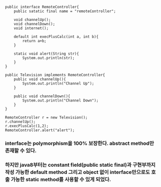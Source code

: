 ```
public interface RemoteController{
    public satatic final name = "remoteController";
    
    void channelUp();
    void channelDown();
    void internet();
    
    default int execPlusCalc(int a, int b){
        return a+b;
    }
    
    static void alert(String str){
        System.out.println(str);
    }
}

public Television implements RemoteController{
    public void channelUp(){
        System.out.println("Channel Up");
    }
    
    public void channelDown(){
        System.out.println("Channel Down");
    }
}

RemoteController r = new Television();
r.channelUp();
r.execPlusCalc(1,2);
RemoteController.alert("alert");
```

### interface는 polymorphism을 100% 보장한다. abstract method만 존재할 수 있다. 
### 
### 하지만 java8부터는 constant field(public static final)과 구현부까지 작성 가능한 default method 그리고 object 없이 interface만으로도 호출 가능한 static method를 사용할 수 있게 되었다.